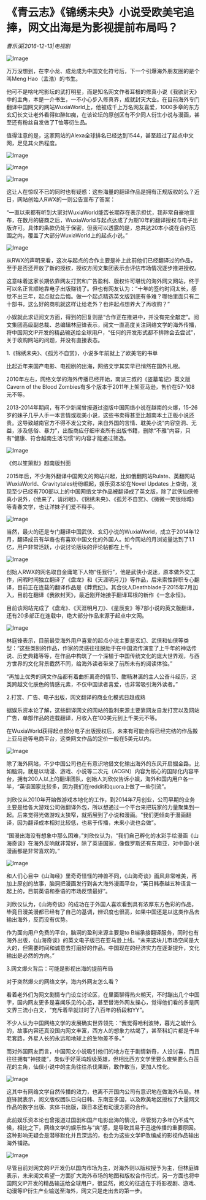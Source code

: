 # 《青云志》《锦绣未央》小说受欧美宅追捧，网文出海是为影视提前布局吗？

*曹乐溪|2016-12-13|电视剧*

![Image](http://static.ylzbl.com/uploads/ueditor/php/upload/image/20170728/1501237508875813.jpeg)

万万没想到，在李小龙、成龙成为中国文化符号后，下一个引爆海外朋友圈的是个叫Meng Hao（孟浩）的书生。

他可不是啥叱咤影坛的武打明星，而是知名网文作者耳根的修真小说《我欲封天》中的主角，本是一介书生，一不小心步入修真界，成就封天大业。在目前海外专门翻译中国网文的网站WuxiaWorld上，他被成千上万名网友喜爱，1000多章的东方玄幻长文让老外看得如醉如痴，在该论坛的原创区有不少同人衍生小说与漫画，甚至还有粉丝自发做了T恤等衍生品。

值得注意的是，这家网站的Alexa全球排名已经达到1544，甚至超过了起点中文网，足见其火热程度。

![Image](http://p3.pstatp.com/large/31d000042a4aa6608101)

![Image](http://p3.pstatp.com/large/31d000042a4d538b0058)

![Image](http://p1.pstatp.com/large/31ce0002c2d28a6bd5f2)

这让人在惊叹不已的同时也有疑惑：这些海量的翻译作品是拥有正规版权的么？近日，网站创始人RWX的一则公告宣布了答案：

“一直以来都有听到大家对WuxiaWorld能否长期存在表示担忧，我非常自豪地宣布，在数月的磋商之后，WuxiaWorld与起点达成了为期10年的翻译授权与电子出版许可。具体的条款仍处于保密，但我可以透露的是，总共达20本小说在合约范围之内，覆盖了大部分WuxiaWorld上的起点小说。”

![Image](http://p1.pstatp.com/large/31c90004ff683347e945)

从RWX的声明来看，这次与起点的合作主要是补上此前他们已经翻译过的作品，至于是否还开放了新的授权，授权方阅文集团表示会评估市场情况逐步推进授权。

这意味着这家长期依靠网友打赏和广告盈利、版权许可堪忧的海外网文网站，终于可以名正言顺地靠电子出版赚钱了。但也有网友认为：“十年的签约时间太长，感觉不出三年，起点就会后悔。做一个起点精选英文版到底有多难？哪怕里面只有二十部书，这么好的商机就这样让给老外？也许起点想养大了再收购？”

小娱就此求证阅文方面，得到的回复则是“合作正在推进中，并没有完全敲定”。阅文集团高级副总裁、总编辑林庭锋表示，阅文一直高度关注网络文学的海外传播，将中国网文IP开发的精品输送给全球用户，“任何的开发形式都不排除会去尝试”，关于收购网站的问题，并没有直接表态。

1.《锦绣未央》、《孤芳不自赏》，小说多年前就上了欧美宅的书单

比起近年来国产电影、电视剧的出海，网络文学其实早已悄然在国外扎根。

2010年左右，网络文学的海外传播已经开始，南派三叔的《盗墓笔记》英文版Cavern of the Blood Zombies有多个版本于2011年上架亚马逊，售价在57-108元不等。

2013-2014年期间，有不少新闻曾报道过盗版中国网络小说在越南的火爆，15-26岁的妹子几乎人手一本言情或耽美小说，这些书卖得甚至比越南本土正版小说还贵。这导致越南官方不得不发公文称，来自外国的言情、耽美小说“内容空洞、无益，涉及低俗、暴力”，出版商应仔细审查所有出版书籍，删除“不雅”内容，只有“健康、符合越南生活习惯”的内容才能通过筛选。

![Image](http://p3.pstatp.com/large/31cc0002d1185bd3d04f)

《何以笙箫默》越南版封面

2015年后，不少海外翻译中国网文的网站兴起，比如俄翻网站Rulate、英翻网站WuxiaWorld、Gravitytales纷纷崛起，娱乐资本论在Novel Updates 上查询，发现至少已经有700部以上的中国网络文学作品被翻译成了英文版，除了武侠仙侠修真小说外，《他来了，请闭眼》、《锦绣未央》、《孤芳不自赏》、《微微一笑很倾城》等青春文学，也让洋妹子们爱不释手。

![Image](http://p1.pstatp.com/large/31ca0002ce9e7a534ed4)

当然，最火的还是专门翻译中国武侠、玄幻小说的WuxiaWorld，成立于2014年12月，翻译成员有华裔也有喜欢中国文化的外国人。如今网站的月浏览量达到了1.1亿，用户非常活跃，小说讨论版块的评论帖都在上千。

![Image](http://p3.pstatp.com/large/31d000042a4c4df37694)

创始人RWX的网名取自金庸笔下人物“任我行”，他是武侠小说迷，原本做外交工作，闲暇时间独立翻译了《盘龙》和《天涯明月刀》等作品，后来索性辞职专心翻译，目前正在连载的翻译作品是《莽荒纪》。其合伙人Deathblade于2015年7月加入，目前在翻译《我欲封天》，最近刚开始接手翻译耳根的新作《一念永恒》。

目前该网站完成了《盘龙》、《天涯明月刀》、《星辰变》等7部小说的英文版翻译，还有20多部正在连载中，绝大部分作品来源于起点中文网。

![Image](http://p1.pstatp.com/large/31ca0002ce9f0774fcba)

林庭锋表示，目前最受海外用户喜爱的起点小说主要是玄幻、武侠和仙侠等类型：“这些类别的作品，作家的灵感往往脱胎于在中国流传演变了上千年的神话传说、历史典籍等等，在作品中构筑了一个深植于中国传统文化的庞大世界观，与西方世界的文化背景截然不同，给海外读者带来了前所未有的阅读体验。”

“再加上优秀的网文作品都有着曲折离奇的情节、酣畅淋漓的主人公奋斗经历，这类跨越文化肤色的情感元素，不仅中国读者喜爱，也非常吸引海外读者。”

2.打赏、广告、电子出版，网文翻译的商业化模式日趋成熟

据娱乐资本论了解，这些翻译网文的网站的盈利来源主要靠网友自发打赏以及网站广告，单部作品的连载翻译，月收入在100美元到上千美元不等。

在WuxiaWorld获得起点部分电子出版授权后，未来有可能会将已经完结的作品搬上亚马逊等电商平台，这类网文作品的定价一般在5美元以内。

![Image](http://p3.pstatp.com/large/31cc0002d117d54d1a07)

除了海外网站，不少中国公司也在有意识地借文化输出海外的东风开启掘金路。比如脑洞，就是以动漫、游戏、小说等二次元（ACGN）内容为核心的国际化内容平台，拥有200人以上的翻译团队，创始人刘欣仪告诉小娱，海外和国内用户各一半，“英语国家比较多，因为我们在reddit和quora上做了一些引流”。

刘欣仪从2010年开始做游戏本地化的工作，到2014年7月创业，公司早期的业务主要是给各大游戏公司做翻译外包，所以想通过一个平台来把玩家的力量聚集到一起。后来觉得光做游戏太狭窄，就拓展到了小说和漫画。“我们更倾向于漫画翻译，因为翻译成本相对比较低，也易于传播，未来小说也会做”。

“国漫出海没有想象中那么困难，”刘欣仪认为，“我们自己孵化的水彩手绘漫画《山海奇谈》在海外反响就非常好，除了英语国家，像俄罗斯还有东南亚，对中国小说漫画都是非常喜欢的。”

![Image](http://p3.pstatp.com/large/31d000042a4fdd94243f)

和人们心目中《山海经》里奇奇怪怪的神兽不同，《山海奇谈》画风非常唯美，再加上原创的故事，脑洞把漫画发行到各大海外漫画平台，“英日韩泰越五种语言一起上的，目前英语和泰语的市场反馈最好”。

刘欣仪认为，《山海奇谈》的成功在于外国人喜欢看到具有浓厚东方色彩的作品，毕竟日漫美漫都已经有了自己的基调，辨识度也很高，如果中国还是以这类作品去输出海外，反而没有优势。

作为面向用户免费的平台，脑洞的盈利来源主要是to B端承接翻译服务，同时也有海外出版，《山海奇谈》的英文电子版已在亚马逊上线。“未来这块儿市场空间是大大的，但需要时间和诚意去打磨好的作品。中国现在的经济实力在逐渐提升，文化输出是必然的方向。”

3.网文爆火背后：可能是影视出海的提前布局

对于突然爆火的网络文学，海内外网友怎么看？

看着老外们为网文剧情专门设立讨论区，在里面聊得热火朝天，不时蹦出几个中国字，国内网友更多是喜闻乐见的心态，甚至替海外网友操心，觉得他们看的多是网文界三流小白文，“充斥着早就过时了八百年的桥段和YY”。

不少人认为中国网络文学的发展确实世界领先：“我觉得哈利波特，暮光之城什么的，故事内容还真没国内网文丰富，西方人的想象力枯竭了，甚至科幻片都是千年老套路，外星人长的永远和地球上的生物差不多。”

而对外国网友而言，中国网文小说吸引他们的地方在于剧情新奇，人设讨喜，而且往往拥有“神技能”，类似于好莱坞超级英雄，但相比西方文学里要么废柴要么白莲花的主角，仙侠小说中的主角往往杀伐果断，敢作敢当，更加人性化。

![Image](http://p1.pstatp.com/large/31c90004ff69dad5d087)

这其中有网络文学自然传播的效力，也离不开国内公司有意识地在做海外布局。林庭锋就表示，阅文版权团队已向日韩、东南亚多国，以及欧美地区授权了大量网文作品的数字出版、实体书出版，跟日本还有动漫方面的合作。

此前娱乐资本论也曾报道过国剧和国产电影出海的情况，尽管努力多年仍不成气候，相比之下，网络文学的娱乐性与“爽”感，是导致其易于迅速传播的重要原因。这种影响无疑会是潜移默化并且深远的，也会为这些文学IP改编成的影视作品输出海外铺路。

![Image](http://p3.pstatp.com/large/31bd0004fe67393be9c4)

尽管目前对网文的IP开发仍以国内市场为主，对海外则以版权授予为主，但林庭锋表示，未来阅文希望一方面扩大海外市场的地图和版权合作形式，另一方面也将中国网文IP开发的精品输送给全球用户，很显然，阅文的征途在于将影视剧、游戏、动漫等IP衍生产业输送至海外，网文只是走出去的第一步。

